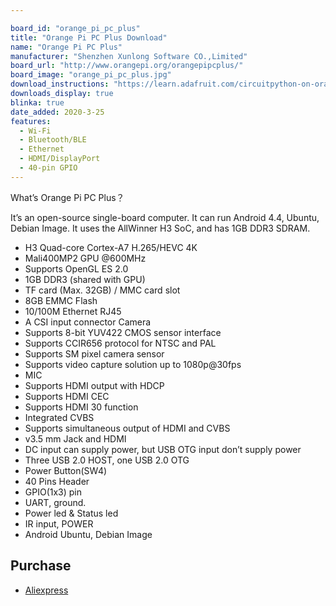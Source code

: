 ```yaml
---

board_id: "orange_pi_pc_plus"
title: "Orange Pi PC Plus Download"
name: "Orange Pi PC Plus"
manufacturer: "Shenzhen Xunlong Software CO.,Limited"
board_url: "http://www.orangepi.org/orangepipcplus/"
board_image: "orange_pi_pc_plus.jpg"
download_instructions: "https://learn.adafruit.com/circuitpython-on-orangepi-linux/circuitpython-orangepi"
downloads_display: true
blinka: true
date_added: 2020-3-25
features:
  - Wi-Fi
  - Bluetooth/BLE
  - Ethernet
  - HDMI/DisplayPort
  - 40-pin GPIO
---
```


What’s Orange Pi PC Plus？

It’s an open-source single-board computer. It can run Android 4.4, Ubuntu, Debian Image. It uses the AllWinner H3 SoC, and has 1GB DDR3 SDRAM.

- H3 Quad-core Cortex-A7 H.265/HEVC 4K
- Mali400MP2 GPU @600MHz
- Supports OpenGL ES 2.0
- 1GB DDR3 (shared with GPU)
- TF card (Max. 32GB) / MMC card slot
- 8GB EMMC Flash
- 10/100M Ethernet RJ45
- A CSI input connector Camera
- Supports 8-bit YUV422 CMOS sensor interface
- Supports CCIR656 protocol for NTSC and PAL
- Supports SM pixel camera sensor
- Supports video capture solution up to 1080p@30fps
- MIC
- Supports HDMI output with HDCP
- Supports HDMI CEC
- Supports HDMI 30 function
- Integrated CVBS
- Supports simultaneous output of HDMI and CVBS
- v3.5 mm Jack and HDMI
- DC input can supply power, but USB OTG input don’t supply power
- Three USB 2.0 HOST, one USB 2.0 OTG
- Power Button(SW4)
- 40 Pins Header
- GPIO(1x3) pin
- UART, ground.
- Power led & Status led
- IR input, POWER
- Android Ubuntu, Debian Image

## Purchase
* [Aliexpress](https://www.aliexpress.com/item/32670775037.html)
